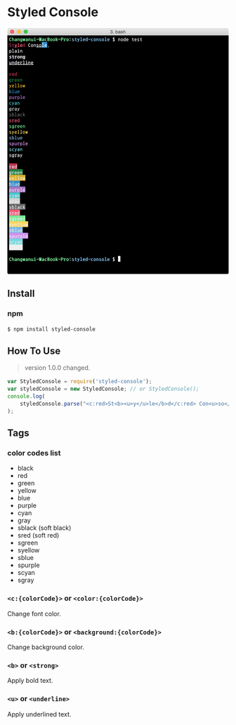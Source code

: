 Styled Console
===

![Example](example.png)

## Install

### npm

```bash
$ npm install styled-console
```

## How To Use

> version 1.0.0 changed.

```js
var StyledConsole = require('styled-console');
var styledConsole = new StyledConsole; // or StyledConsole();
console.log(
    styledConsole.parse("<c:red>St<b><u>y</u>le</b>d</c:red> Con<u>so</u><b:blue>le</b:blue>.")
);
```

## Tags

### color codes list

- black
- red
- green
- yellow
- blue
- purple
- cyan
- gray
- sblack (soft black)
- sred (soft red)
- sgreen
- syellow
- sblue
- spurple
- scyan
- sgray

### `<c:{colorCode}>` or `<color:{colorCode}>`

Change font color.

### `<b:{colorCode}>` or `<background:{colorCode}>`

Change background color.

### `<b>` or `<strong>`

Apply bold text.

### `<u>` or `<underline>`

Apply underlined text.



